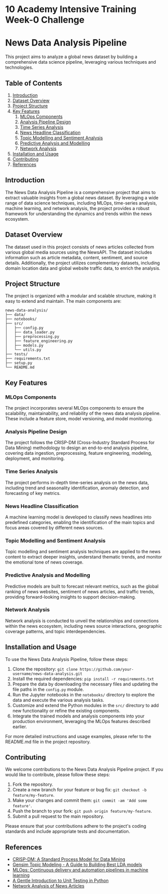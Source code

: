 # 10 Academy Intensive Training Week-0 Challenge

# News Data Analysis Pipeline

This project aims to analyze a global news dataset by building a comprehensive data science pipeline, leveraging various techniques and technologies.

## Table of Contents
1. [Introduction](#introduction)
2. [Dataset Overview](#dataset-overview)
3. [Project Structure](#project-structure)
4. [Key Features](#key-features)
   1. [MLOps Components](#mlops-components)
   2. [Analysis Pipeline Design](#analysis-pipeline-design)
   3. [Time Series Analysis](#time-series-analysis)
   4. [News Headline Classification](#news-headline-classification)
   5. [Topic Modelling and Sentiment Analysis](#topic-modelling-and-sentiment-analysis)
   6. [Predictive Analysis and Modelling](#predictive-analysis-and-modelling)
   7. [Network Analysis](#network-analysis)
5. [Installation and Usage](#installation-and-usage)
6. [Contributing](#contributing)
7. [References](#references)

## Introduction

The News Data Analysis Pipeline is a comprehensive project that aims to extract valuable insights from a global news dataset. By leveraging a wide range of data science techniques, including MLOps, time-series analysis, machine learning, and network analysis, the project provides a robust framework for understanding the dynamics and trends within the news ecosystem.

## Dataset Overview

The dataset used in this project consists of news articles collected from various global media sources using the NewsAPI. The dataset includes information such as article metadata, content, sentiment, and source details. Additionally, the project utilizes complementary datasets, including domain location data and global website traffic data, to enrich the analysis.

## Project Structure

The project is organized with a modular and scalable structure, making it easy to extend and maintain. The main components are:

```
news-data-analysis/
├── data/
├── notebooks/
├── src/
│   ├── config.py
│   ├── data_loader.py
│   ├── preprocessing.py
│   ├── feature_engineering.py
│   ├── models.py
│   └── utils.py
├── tests/
├── requirements.txt
├── setup.py
└── README.md
```

## Key Features

### MLOps Components

The project incorporates several MLOps components to ensure the scalability, maintainability, and reliability of the news data analysis pipeline. These include a feature store, model versioning, and model monitoring.

### Analysis Pipeline Design

The project follows the CRISP-DM (Cross-Industry Standard Process for Data Mining) methodology to design an end-to-end analysis pipeline, covering data ingestion, preprocessing, feature engineering, modeling, deployment, and monitoring.

### Time Series Analysis

The project performs in-depth time-series analysis on the news data, including trend and seasonality identification, anomaly detection, and forecasting of key metrics.

### News Headline Classification

A machine learning model is developed to classify news headlines into predefined categories, enabling the identification of the main topics and focus areas covered by different news sources.

### Topic Modelling and Sentiment Analysis

Topic modelling and sentiment analysis techniques are applied to the news content to extract deeper insights, understand thematic trends, and monitor the emotional tone of news coverage.

### Predictive Analysis and Modelling

Predictive models are built to forecast relevant metrics, such as the global ranking of news websites, sentiment of news articles, and traffic trends, providing forward-looking insights to support decision-making.

### Network Analysis

Network analysis is conducted to unveil the relationships and connections within the news ecosystem, including news source interactions, geographic coverage patterns, and topic interdependencies.

## Installation and Usage

To use the News Data Analysis Pipeline, follow these steps:

1. Clone the repository: `git clone https://github.com/your-username/news-data-analysis.git`
2. Install the required dependencies: `pip install -r requirements.txt`
3. Prepare the data by downloading the necessary files and updating the file paths in the `config.py` module.
4. Run the Jupyter notebooks in the `notebooks/` directory to explore the data and execute the various analysis tasks.
5. Customize and extend the Python modules in the `src/` directory to add new functionality or refine the existing components.
6. Integrate the trained models and analysis components into your production environment, leveraging the MLOps features described earlier.

For more detailed instructions and usage examples, please refer to the README.md file in the project repository.

## Contributing

We welcome contributions to the News Data Analysis Pipeline project. If you would like to contribute, please follow these steps:

1. Fork the repository.
2. Create a new branch for your feature or bug fix: `git checkout -b feature/my-feature`.
3. Make your changes and commit them: `git commit -am 'Add some feature'`.
4. Push the branch to your fork: `git push origin feature/my-feature`.
5. Submit a pull request to the main repository.

Please ensure that your contributions adhere to the project's coding standards and include appropriate tests and documentation.

## References

- [CRISP-DM: A Standard Process Model for Data Mining](https://www.datascience-pm.com/crisp-dm-2/)
- [Gensim Topic Modeling - A Guide to Building Best LDA models](https://www.machinelearningplus.com/topic-modeling-gensim-python/)
- [MLOps: Continuous delivery and automation pipelines in machine learning](https://cloud.google.com/architecture/mlops-continuous-delivery-and-automation-pipelines-in-machine-learning)
- [A Gentle Introduction to Unit Testing in Python](https://machinelearningmastery.com/a-gentle-introduction-to-unit-testing-in-python/)
- [Network Analysis of News Articles](https://github.com/parkervg/news-article-clustering)
